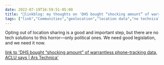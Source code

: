 ```yaml
---
date: 2022-07-19T16:59:51-05:00
title: "🔗linkblog: my thoughts on 'DHS bought “shocking amount” of warrantless phone-tracking data, ACLU says | Ars Technica'"
tags: ["link","Communities","geolocation","location data","no technical solutions","data brokers","Homeland Security","mass surveillance","surveillance"]
---
```

Opting out of location sharing is a good and important step, but there are no tech solutions to this horror—only political ones. We need good legislation, and we need it now.
 

[link to 'DHS bought “shocking amount” of warrantless phone-tracking data, ACLU says | Ars Technica'](https://arstechnica.com/tech-policy/2022/07/dhs-bought-shocking-amount-of-warrantless-phone-tracking-data-aclu-says/)
